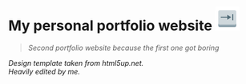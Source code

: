# My personal portfolio website      [![Launch](icons8-end-button-48.png "Launch")](https://anityagan9urde.github.io) 
> *Second portfolio website because the first one got boring*

*Design template taken from html5up.net.*<br />
*Heavily edited by me.*

